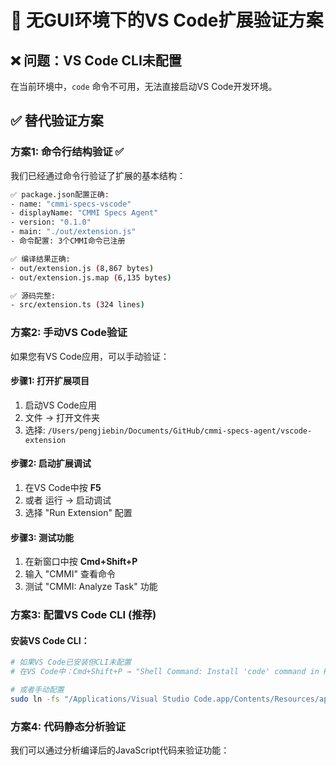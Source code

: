 # 🧪 无GUI环境下的VS Code扩展验证方案

## ❌ 问题：VS Code CLI未配置

在当前环境中，`code` 命令不可用，无法直接启动VS Code开发环境。

## ✅ 替代验证方案

### 方案1: 命令行结构验证 ✅

我们已经通过命令行验证了扩展的基本结构：

```bash
✅ package.json配置正确:
- name: "cmmi-specs-vscode"
- displayName: "CMMI Specs Agent"  
- version: "0.1.0"
- main: "./out/extension.js"
- 命令配置: 3个CMMI命令已注册

✅ 编译结果正确:
- out/extension.js (8,867 bytes)
- out/extension.js.map (6,135 bytes)

✅ 源码完整:
- src/extension.ts (324 lines)
```

### 方案2: 手动VS Code验证

如果您有VS Code应用，可以手动验证：

#### 步骤1: 打开扩展项目
1. 启动VS Code应用
2. 文件 → 打开文件夹
3. 选择: `/Users/pengjiebin/Documents/GitHub/cmmi-specs-agent/vscode-extension`

#### 步骤2: 启动扩展调试
1. 在VS Code中按 **F5** 
2. 或者 运行 → 启动调试
3. 选择 "Run Extension" 配置

#### 步骤3: 测试功能
1. 在新窗口中按 **Cmd+Shift+P**
2. 输入 "CMMI" 查看命令
3. 测试 "CMMI: Analyze Task" 功能

### 方案3: 配置VS Code CLI (推荐)

#### 安装VS Code CLI：
```bash
# 如果VS Code已安装但CLI未配置
# 在VS Code中：Cmd+Shift+P → "Shell Command: Install 'code' command in PATH"

# 或者手动配置
sudo ln -fs "/Applications/Visual Studio Code.app/Contents/Resources/app/bin/code" /usr/local/bin/code
```

### 方案4: 代码静态分析验证

我们可以通过分析编译后的JavaScript代码来验证功能：
